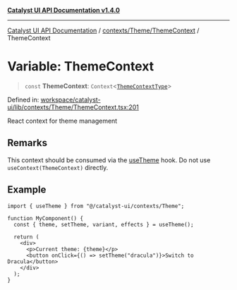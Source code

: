 [**Catalyst UI API Documentation v1.4.0**](../../../../README.md)

---

[Catalyst UI API Documentation](../../../../README.md) / [contexts/Theme/ThemeContext](../README.md) / ThemeContext

# Variable: ThemeContext

> `const` **ThemeContext**: `Context`\<[`ThemeContextType`](../interfaces/ThemeContextType.md)\>

Defined in: [workspace/catalyst-ui/lib/contexts/Theme/ThemeContext.tsx:201](https://github.com/TheBranchDriftCatalyst/catalyst-ui/blob/main/lib/contexts/Theme/ThemeContext.tsx#L201)

React context for theme management

## Remarks

This context should be consumed via the [useTheme](../functions/useTheme.md) hook.
Do not use `useContext(ThemeContext)` directly.

## Example

```tsx
import { useTheme } from "@/catalyst-ui/contexts/Theme";

function MyComponent() {
  const { theme, setTheme, variant, effects } = useTheme();

  return (
    <div>
      <p>Current theme: {theme}</p>
      <button onClick={() => setTheme("dracula")}>Switch to Dracula</button>
    </div>
  );
}
```
